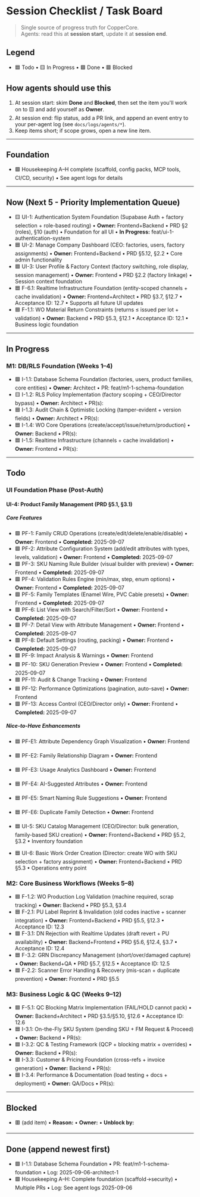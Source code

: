 # Session Checklist / Task Board

> Single source of progress truth for CopperCore.  
> Agents: read this at **session start**, update it at **session end**.

## Legend
- 🟦 Todo • 🟨 In Progress • 🟩 Done • 🟥 Blocked

## How agents should use this
1) At session start: skim **Done** and **Blocked**, then set the item you'll work on to 🟨 and add yourself as **Owner**.  
2) At session end: flip status, add a PR link, and append an event entry to your per-agent log (see `docs/logs/agents/*`).  
3) Keep items short; if scope grows, open a new line item.

---

## Foundation
- 🟩 Housekeeping A–H complete (scaffold, config packs, MCP tools, CI/CD, security) • See agent logs for details

---

## Now (Next 5 - Priority Implementation Queue)
- 🟨 UI-1: Authentication System Foundation (Supabase Auth + factory selection + role-based routing) • **Owner:** Frontend+Backend • PRD §2 (roles), §10 (auth) • Foundation for all UI • **In Progress:** feat/ui-1-authentication-system
- 🟦 UI-2: Manage Company Dashboard (CEO: factories, users, factory assignments) • **Owner:** Frontend+Backend • PRD §5.12, §2.2 • Core admin functionality  
- 🟦 UI-3: User Profile & Factory Context (factory switching, role display, session management) • **Owner:** Frontend • PRD §2.2 (factory linkage) • Session context foundation
- 🟦 F-6.1: Realtime Infrastructure Foundation (entity-scoped channels + cache invalidation) • **Owner:** Frontend+Architect • PRD §3.7, §12.7 • Acceptance ID: 12.7 • Supports all future UI updates
- 🟦 F-1.1: WO Material Return Constraints (returns ≤ issued per lot + validation) • **Owner:** Backend • PRD §5.3, §12.1 • Acceptance ID: 12.1 • Business logic foundation

---

## In Progress

### M1: DB/RLS Foundation (Weeks 1–4)  
- 🟩 I-1.1: Database Schema Foundation (factories, users, product families, core entities) • **Owner:** Architect • PR: feat/m1-1-schema-foundation
- 🟨 I-1.2: RLS Policy Implementation (factory scoping + CEO/Director bypass) • **Owner:** Architect • PR(s):
- 🟦 I-1.3: Audit Chain & Optimistic Locking (tamper-evident + version fields) • **Owner:** Architect • PR(s):
- 🟦 I-1.4: WO Core Operations (create/accept/issue/return/production) • **Owner:** Backend • PR(s):
- 🟦 I-1.5: Realtime Infrastructure (channels + cache invalidation) • **Owner:** Frontend • PR(s):

---

## Todo

### UI Foundation Phase (Post-Auth)

#### UI-4: Product Family Management (PRD §5.1, §3.1)
##### Core Features
- 🟩 PF-1: Family CRUD Operations (create/edit/delete/enable/disable) • **Owner:** Frontend • **Completed:** 2025-09-07
- 🟩 PF-2: Attribute Configuration System (add/edit attributes with types, levels, validation) • **Owner:** Frontend • **Completed:** 2025-09-07
- 🟩 PF-3: SKU Naming Rule Builder (visual builder with preview) • **Owner:** Frontend • **Completed:** 2025-09-07
- 🟩 PF-4: Validation Rules Engine (min/max, step, enum options) • **Owner:** Frontend • **Completed:** 2025-09-07
- 🟩 PF-5: Family Templates (Enamel Wire, PVC Cable presets) • **Owner:** Frontend • **Completed:** 2025-09-07
- 🟩 PF-6: List View with Search/Filter/Sort • **Owner:** Frontend • **Completed:** 2025-09-07
- 🟩 PF-7: Detail View with Attribute Management • **Owner:** Frontend • **Completed:** 2025-09-07
- 🟩 PF-8: Default Settings (routing, packing) • **Owner:** Frontend • **Completed:** 2025-09-07
- 🟦 PF-9: Impact Analysis & Warnings • **Owner:** Frontend
- 🟩 PF-10: SKU Generation Preview • **Owner:** Frontend • **Completed:** 2025-09-07
- 🟦 PF-11: Audit & Change Tracking • **Owner:** Frontend
- 🟦 PF-12: Performance Optimizations (pagination, auto-save) • **Owner:** Frontend
- 🟩 PF-13: Access Control (CEO/Director only) • **Owner:** Frontend • **Completed:** 2025-09-07

##### Nice-to-Have Enhancements
- 🟦 PF-E1: Attribute Dependency Graph Visualization • **Owner:** Frontend
- 🟦 PF-E2: Family Relationship Diagram • **Owner:** Frontend
- 🟦 PF-E3: Usage Analytics Dashboard • **Owner:** Frontend
- 🟦 PF-E4: AI-Suggested Attributes • **Owner:** Frontend
- 🟦 PF-E5: Smart Naming Rule Suggestions • **Owner:** Frontend
- 🟦 PF-E6: Duplicate Family Detection • **Owner:** Frontend

- 🟦 UI-5: SKU Catalog Management (CEO/Director: bulk generation, family-based SKU creation) • **Owner:** Frontend+Backend • PRD §5.2, §3.2 • Inventory foundation
- 🟦 UI-6: Basic Work Order Creation (Director: create WO with SKU selection + factory assignment) • **Owner:** Frontend+Backend • PRD §5.3 • Operations entry point

### M2: Core Business Workflows (Weeks 5–8)  
- 🟦 F-1.2: WO Production Log Validation (machine required, scrap tracking) • **Owner:** Backend • PRD §5.3, §3.4
- 🟦 F-2.1: PU Label Reprint & Invalidation (old codes inactive + scanner integration) • **Owner:** Frontend+Backend • PRD §5.5, §12.3 • Acceptance ID: 12.3
- 🟦 F-3.1: DN Rejection with Realtime Updates (draft revert + PU availability) • **Owner:** Backend+Frontend • PRD §5.6, §12.4, §3.7 • Acceptance ID: 12.4
- 🟦 F-3.2: GRN Discrepancy Management (short/over/damaged capture) • **Owner:** Backend+QA • PRD §5.7, §12.5 • Acceptance ID: 12.5
- 🟦 F-2.2: Scanner Error Handling & Recovery (mis-scan + duplicate prevention) • **Owner:** Frontend • PRD §5.5

### M3: Business Logic & QC (Weeks 9–12)  
- 🟦 F-5.1: QC Blocking Matrix Implementation (FAIL/HOLD cannot pack) • **Owner:** Backend+Architect • PRD §3.5/§5.10, §12.6 • Acceptance ID: 12.6
- 🟦 I-3.1: On-the-Fly SKU System (pending SKU + FM Request & Proceed) • **Owner:** Backend • PR(s):
- 🟦 I-3.2: QC & Testing Framework (QCP + blocking matrix + overrides) • **Owner:** Backend • PR(s):
- 🟦 I-3.3: Customer & Pricing Foundation (cross-refs + invoice generation) • **Owner:** Backend • PR(s):
- 🟦 I-3.4: Performance & Documentation (load testing + docs + deployment) • **Owner:** QA/Docs • PR(s):

---

## Blocked
- 🟥 (add item) • **Reason:** • **Owner:** • **Unblock by:**

---

## Done (append newest first)
- 🟩 I-1.1: Database Schema Foundation • PR: feat/m1-1-schema-foundation • Log: 2025-09-06-architect-1
- 🟩 Housekeeping A–H: Complete foundation (scaffold→security) • Multiple PRs • Log: See agent logs 2025-09-06